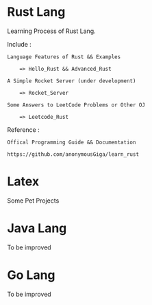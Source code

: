 # Rust Lang

Learning Process of Rust Lang.

Include :

    Language Features of Rust && Examples

        => Hello_Rust && Advanced_Rust

    A Simple Rocket Server (under development)

        => Rocket_Server

    Some Answers to LeetCode Problems or Other OJ

        => Leetcode_Rust

Reference :

    Offical Programming Guide && Documentation

    https://github.com/anonymousGiga/learn_rust

# Latex

Some Pet Projects

# Java Lang

To be improved

# Go Lang

To be improved
